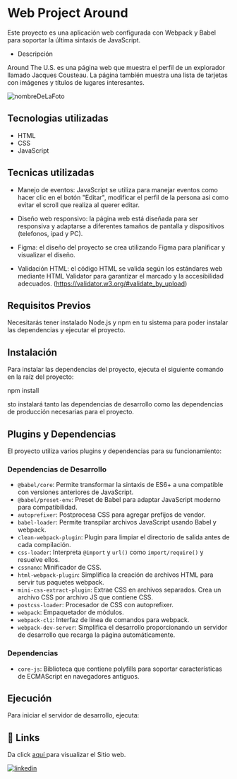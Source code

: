 # Web Project Around

Este proyecto es una aplicación web configurada con Webpack y Babel para soportar la última sintaxis de JavaScript.

- Descripción

Around The U.S. es una página web que muestra el perfil de un explorador llamado Jacques Cousteau. La página también muestra una lista de tarjetas con imágenes y títulos de lugares interesantes.

![nombreDeLaFoto](https://i.imgur.com/CIWtZaP.gif)

## Tecnologias utilizadas

- HTML
- CSS
- JavaScript

## Tecnicas utilizadas

- Manejo de eventos: JavaScript se utiliza para manejar eventos como hacer clic en el botón "Editar", modificar el perfil de la persona asi como evitar el scroll que realiza al querer editar.

- Diseño web responsivo: la página web está diseñada para ser responsiva y adaptarse a diferentes tamaños de pantalla y dispositivos (telefonos, ipad y PC).

- Figma: el diseño del proyecto se crea utilizando Figma para planificar y visualizar el diseño.

- Validación HTML: el código HTML se valida según los estándares web mediante HTML Validator para garantizar el marcado y la accesibilidad adecuados. (https://validator.w3.org/#validate_by_upload)

## Requisitos Previos

Necesitarás tener instalado Node.js y npm en tu sistema para poder instalar las dependencias y ejecutar el proyecto.

## Instalación

Para instalar las dependencias del proyecto, ejecuta el siguiente comando en la raíz del proyecto:

npm install

sto instalará tanto las dependencias de desarrollo como las dependencias de producción necesarias para el proyecto.

## Plugins y Dependencias

El proyecto utiliza varios plugins y dependencias para su funcionamiento:

### Dependencias de Desarrollo

- `@babel/core`: Permite transformar la sintaxis de ES6+ a una compatible con versiones anteriores de JavaScript.
- `@babel/preset-env`: Preset de Babel para adaptar JavaScript moderno para compatibilidad.
- `autoprefixer`: Postprocesa CSS para agregar prefijos de vendor.
- `babel-loader`: Permite transpilar archivos JavaScript usando Babel y webpack.
- `clean-webpack-plugin`: Plugin para limpiar el directorio de salida antes de cada compilación.
- `css-loader`: Interpreta `@import` y `url()` como `import/require()` y resuelve ellos.
- `cssnano`: Minificador de CSS.
- `html-webpack-plugin`: Simplifica la creación de archivos HTML para servir tus paquetes webpack.
- `mini-css-extract-plugin`: Extrae CSS en archivos separados. Crea un archivo CSS por archivo JS que contiene CSS.
- `postcss-loader`: Procesador de CSS con autoprefixer.
- `webpack`: Empaquetador de módulos.
- `webpack-cli`: Interfaz de línea de comandos para webpack.
- `webpack-dev-server`: Simplifica el desarrollo proporcionando un servidor de desarrollo que recarga la página automáticamente.

### Dependencias

- `core-js`: Biblioteca que contiene polyfills para soportar características de ECMAScript en navegadores antiguos.

## Ejecución

Para iniciar el servidor de desarrollo, ejecuta:

## 🔗 Links

Da click [ aquí ](https://erdwinnandayapa.github.io/web_project_around//) para visualizar el Sitio web.

[![linkedin](https://img.shields.io/badge/linkedin-0A66C2?style=for-the-badge&logo=linkedin&logoColor=white)](https://www.linkedin.com/in/erdwin-nandayapa-307251103/)
